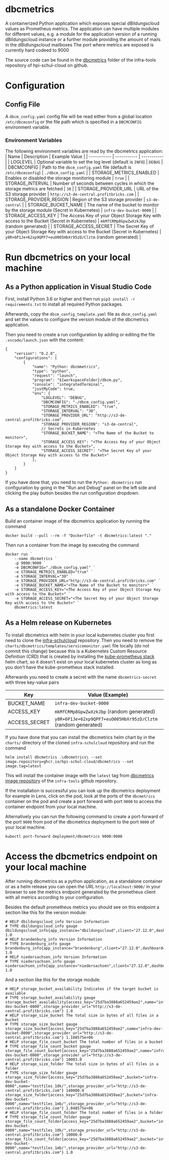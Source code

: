 # dbcmetrics

A containerized Python application which exposes special dBildungscloud values as Prometheus metrics. The application can have multiple modules for different values, e.g. a module for the application version of a running dBildungscloud instance or a further module providing the amount of mails in the dBidlungscloud mailboxes
The port where metrics are exposed is currently hard codeed to 9000

The source code can be found in the [dbcmetrics](https://github.com/hpi-schul-cloud/infra-tools/tree/master/dbcmetrics) folder of the infra-tools repository of hpi-schul-cloud on github.

# Configuration

## Config File
A `dbcm_config.yaml` config file will be read either from a global location `/etc/dbcmconfig` or the file path which is specified in a `DBCMCONFIG` environment variable.

### Environment Variables

The following environment variables are read by the dbcmetrics application:
| Name | Description | Example Value |
| ----------- | ----------- | ----------- |
| LOGLEVEL | Optional variable to set the log level (default is `INFO`) | `DEBUG` |
| DBCMCONFIG | Path to the `dbcm_config.yaml` file (default is `/etc/dbcmconfig`) | `./dbcm_config.yaml` |
| STORAGE_METRICS_ENABLED | Enables or disabled the storage monitoring module | `true` |
| STORAGE_INTERVAL | Number of seconds between cycles in which the storage metrics are fetched | `30` |
| STORAGE_PROVIDER_URL | URL of the S3 storage provider | `http://s3-de-central.profitbricks.com` |
| STORAGE_PROVIDER_REGION | Region of the S3 storage provider | `s3-de-central` |
| STORAGE_BUCKET_NAME | The name of the bucket to monitor by the storage module (Secret in Kubernetes) | `infra-dev-bucket-0000` |
| STORAGE_ACCESS_KEY | The Access Key of your Object Storage Key with access to the Bucket (Secret in Kubernetes) | `mkMfCRMp8GpwZwXzkJbp` (random generated) |
| STORAGE_ACCESS_SECRET | The Secret Key of your Object Storage Key with access to the Bucket (Secret in Kubernetes) | `y8R+6P1Je+62xp9QPF7+euO005HbXr95zD/Clztm` (random generated) |

# Run dbcmetrics on your local machine

## As a Python application in Visual Studio Code

First, install Python 3.6 or higher and then run `pip3 install -r requirements.txt` to install all required Python packages.

Afterwards, copy the `dbcm_config_template.yaml` file as `dbcm_config.yaml` and set the values to configure the version module of the dbcmetrics application.

Then you need to create a run configuration by adding or editing the file `.vscode/launch.json` with the content:
```
{
    "version": "0.2.0",
    "configurations": [
        {
            "name": "Python: dbcmmetrics",
            "type": "python",
            "request": "launch",
            "program": "${workspaceFolder}/dbcm.py",
            "console": "integratedTerminal",
            "justMyCode": true,
            "env": {
                "LOGLEVEL": "DEBUG",
                "DBCMCONFIG": "./dbcm_config.yaml",
                "STORAGE_METRICS_ENABLED": "true",
                "STORAGE_INTERVAL": "30",
                "STORAGE_PROVIDER_URL": "http://s3-de-central.profitbricks.com",
                "STORAGE_PROVIDER_REGION": "s3-de-central",
                // Secrets in Kubernetes
                "STORAGE_BUCKET_NAME": "<The Name of the Bucket to monitor>",
                "STORAGE_ACCESS_KEY": "<The Access Key of your Object Storage Key with access to the Bucket>",
                "STORAGE_ACCESS_SECRET": "<The Secret Key of your Object Storage Key with access to the Bucket>"
            },
        }
    ]
}
```
If you have done that, you need to run the `Python: dbcmetrics` run configuration by going in the "Run and Debug" panel on the left side and clicking the play button besides the run configuration dropdown.

## As a standalone Docker Container

Build an container image of the dbcmetrics application by running the command
```
docker build --pull --rm -f "Dockerfile" -t dbcmetrics:latest "."
```

Then run a container from the image by executing the command
```
docker run `
    --name dbcmetrics `
    -p 9000:9000 `
    -e DBCMCONFIG="./dbcm_config.yaml" `
    -e STORAGE_METRICS_ENABLED="true" `
    -e STORAGE_INTERVAL="30" `
    -e STORAGE_PROVIDER_URL="http://s3-de-central.profitbricks.com" `
    -e STORAGE_BUCKET_NAME="<The Name of the Bucket to monitor>" `
    -e STORAGE_ACCESS_KEY="<The Access Key of your Object Storage Key with access to the Bucket>" `
    -e STORAGE_ACCESS_SECRET="<The Secret Key of your Object Storage Key with access to the Bucket>" `
    dbcmetrics:latest
```

## As a Helm release on Kubernetes

To install dbcmetrics with helm in your local kubernetes cluster you first need to clone the [infra-schulcloud](https://github.com/hpi-schul-cloud/infra-schulcloud) repository.
Then you need to remove the `charts/dbcmetrics/templates/servicemonitor.yaml` file locally (do not commit this change) because this is a Kubernetes Custom Resource Definition (CRD) that is created by installing the [kube-prometheus stack](https://github.com/prometheus-operator/kube-prometheus) helm chart, so it doesn't exist on your local kubernetes cluster as long as you don't have the kube-prometheus stack installed.

Afterwards you need to create a secret with the name `dbcmetrics-secret` with three key-value pairs

| Key |  Value (Example) |
| ----------- | ----------- |
| BUCKET_NAME | `infra-dev-bucket-0000` |
| ACCESS_KEY | `mkMfCRMp8GpwZwXzkJbp` (random generated) |
| ACCESS_SECRET | `y8R+6P1Je+62xp9QPF7+euO005HbXr95zD/Clztm` (random generated) |

If you have done that you can install the dbcmetrics helm chart by in the `charts/` directory of the cloned `infra-schulcloud` repository and run the command
```
helm install dbcmetrics .\dbcmetrics\ --set image.repository=ghcr.io/hpi-schul-cloud/dbcmetrics --set image.tag=latest
```
This will install the container image with the `latest` tag from [dbcmetrics image repository](https://github.com/hpi-schul-cloud/infra-tools/pkgs/container/dbcmetrics) of the `infra-tools` github repository.

If the installation is successful you can look up the dbcmetrics deployment for example in Lens, click on the pod, look at the ports of the `dbcmetrics` container on the pod and create a port forward with port `9000` to access the container endpoint from your local machine.

Alternatively you can run the following command to create a port-forward of the port `9000` from pod of the dbcmetrics deployment to the port `9000` of your local machine.
```
kubectl port-forward deployment/dbcmetrics 9000:9000
```

# Access the dbcmetrics endpoint on your local machine

After running dbcmetrics as a python application, as a standalone container or as a helm release you can open the URL `http://localhost:9000/` in your browser to see the metrics endpoint generated by the prometheus client with all metrics according to your configuration.

Besides the default prometheus metrics you should see on this endpoint a section like this for the version module:
```
# HELP dbildungscloud_info Version Information
# TYPE dbildungscloud_info gauge
dbildungscloud_info{app_instance="dbildungscloud",client="27.12.0",dashboard="version_dashboard",nuxt="27.12.0",server="27.12.0"} 1.0
# HELP brandenburg_info Version Information
# TYPE brandenburg_info gauge
brandenburg_info{app_instance="brandenburg",client="27.12.0",dashboard="version_dashboard",nuxt="27.12.0",server="27.12.0"} 1.0
# HELP niedersachsen_info Version Information
# TYPE niedersachsen_info gauge
niedersachsen_info{app_instance="niedersachsen",client="27.12.0",dashboard="version_dashboard",nuxt="27.12.0",server="27.12.0"} 1.0
```

And a section like this for the storage module:
```
# HELP storage_bucket_availability Indicates if the target bucket is available
# TYPE storage_bucket_availability gauge
storage_bucket_availability{access_key="25d7ba3888a652459ae2",name="infra-dev-bucket-0000",storage_provider_url="http://s3-de-central.profitbricks.com"} 1.0
# HELP storage_size_bucket The total size in bytes of all files in a bucket
# TYPE storage_size_bucket gauge
storage_size_bucket{access_key="25d7ba3888a652459ae2",name="infra-dev-bucket-0000",storage_provider_url="http://s3-de-central.profitbricks.com"} 1.188575e+06
# HELP storage_file_count_bucket The total number of files in a bucket
# TYPE storage_file_count_bucket gauge
storage_file_count_bucket{access_key="25d7ba3888a652459ae2",name="infra-dev-bucket-0000",storage_provider_url="http://s3-de-central.profitbricks.com"} 10003.0
# HELP storage_size_folder The total size in bytes of all files in a folder
# TYPE storage_size_folder gauge
storage_size_folder{access_key="25d7ba3888a652459ae2",bucket="infra-dev-bucket-0000",name="testfiles_10k/",storage_provider_url="http://s3-de-central.profitbricks.com"} 140000.0
storage_size_folder{access_key="25d7ba3888a652459ae2",bucket="infra-dev-bucket-0000",name="testfiles_1mb/",storage_provider_url="http://s3-de-central.profitbricks.com"} 1.048575e+06
# HELP storage_file_count_folder The total number of files in a folder
# TYPE storage_file_count_folder gauge
storage_file_count_folder{access_key="25d7ba3888a652459ae2",bucket="infra-dev-bucket-0000",name="testfiles_10k/",storage_provider_url="http://s3-de-central.profitbricks.com"} 10000.0
storage_file_count_folder{access_key="25d7ba3888a652459ae2",bucket="infra-dev-bucket-0000",name="testfiles_1mb/",storage_provider_url="http://s3-de-central.profitbricks.com"} 1.0
```